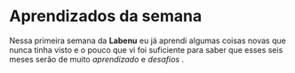 # Aprendizados da semana

Nessa primeira semana da **Labenu** eu já aprendi algumas coisas novas que nunca tinha visto e o pouco que vi foi suficiente para saber que esses seis meses serão de muito *aprendizado* e *desafios* .